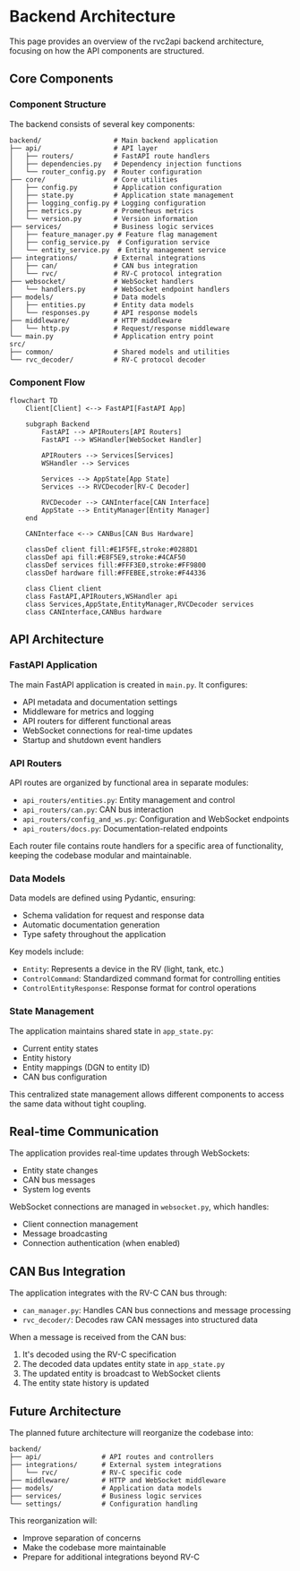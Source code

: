 # Backend Architecture

This page provides an overview of the rvc2api backend architecture, focusing on how the API components are structured.

## Core Components

### Component Structure

The backend consists of several key components:

```text
backend/                  # Main backend application
├── api/                  # API layer
│   ├── routers/          # FastAPI route handlers
│   ├── dependencies.py   # Dependency injection functions
│   └── router_config.py  # Router configuration
├── core/                 # Core utilities
│   ├── config.py         # Application configuration
│   ├── state.py          # Application state management
│   ├── logging_config.py # Logging configuration
│   ├── metrics.py        # Prometheus metrics
│   └── version.py        # Version information
├── services/             # Business logic services
│   ├── feature_manager.py # Feature flag management
│   ├── config_service.py  # Configuration service
│   └── entity_service.py  # Entity management service
├── integrations/         # External integrations
│   ├── can/              # CAN bus integration
│   └── rvc/              # RV-C protocol integration
├── websocket/            # WebSocket handlers
│   └── handlers.py       # WebSocket endpoint handlers
├── models/               # Data models
│   ├── entities.py       # Entity data models
│   └── responses.py      # API response models
├── middleware/           # HTTP middleware
│   └── http.py           # Request/response middleware
└── main.py               # Application entry point
src/
├── common/               # Shared models and utilities
└── rvc_decoder/          # RV-C protocol decoder
```

### Component Flow

```mermaid
flowchart TD
    Client[Client] <--> FastAPI[FastAPI App]

    subgraph Backend
        FastAPI --> APIRouters[API Routers]
        FastAPI --> WSHandler[WebSocket Handler]

        APIRouters --> Services[Services]
        WSHandler --> Services

        Services --> AppState[App State]
        Services --> RVCDecoder[RV-C Decoder]

        RVCDecoder --> CANInterface[CAN Interface]
        AppState --> EntityManager[Entity Manager]
    end

    CANInterface <--> CANBus[CAN Bus Hardware]

    classDef client fill:#E1F5FE,stroke:#0288D1
    classDef api fill:#E8F5E9,stroke:#4CAF50
    classDef services fill:#FFF3E0,stroke:#FF9800
    classDef hardware fill:#FFEBEE,stroke:#F44336

    class Client client
    class FastAPI,APIRouters,WSHandler api
    class Services,AppState,EntityManager,RVCDecoder services
    class CANInterface,CANBus hardware
```

## API Architecture

### FastAPI Application

The main FastAPI application is created in `main.py`. It configures:

- API metadata and documentation settings
- Middleware for metrics and logging
- API routers for different functional areas
- WebSocket connections for real-time updates
- Startup and shutdown event handlers

### API Routers

API routes are organized by functional area in separate modules:

- `api_routers/entities.py`: Entity management and control
- `api_routers/can.py`: CAN bus interaction
- `api_routers/config_and_ws.py`: Configuration and WebSocket endpoints
- `api_routers/docs.py`: Documentation-related endpoints

Each router file contains route handlers for a specific area of functionality, keeping the codebase modular and maintainable.

### Data Models

Data models are defined using Pydantic, ensuring:

- Schema validation for request and response data
- Automatic documentation generation
- Type safety throughout the application

Key models include:

- `Entity`: Represents a device in the RV (light, tank, etc.)
- `ControlCommand`: Standardized command format for controlling entities
- `ControlEntityResponse`: Response format for control operations

### State Management

The application maintains shared state in `app_state.py`:

- Current entity states
- Entity history
- Entity mappings (DGN to entity ID)
- CAN bus configuration

This centralized state management allows different components to access the same data without tight coupling.

## Real-time Communication

The application provides real-time updates through WebSockets:

- Entity state changes
- CAN bus messages
- System log events

WebSocket connections are managed in `websocket.py`, which handles:

- Client connection management
- Message broadcasting
- Connection authentication (when enabled)

## CAN Bus Integration

The application integrates with the RV-C CAN bus through:

- `can_manager.py`: Handles CAN bus connections and message processing
- `rvc_decoder/`: Decodes raw CAN messages into structured data

When a message is received from the CAN bus:

1. It's decoded using the RV-C specification
2. The decoded data updates entity state in `app_state.py`
3. The updated entity is broadcast to WebSocket clients
4. The entity state history is updated

## Future Architecture

The planned future architecture will reorganize the codebase into:

```
backend/
├── api/               # API routes and controllers
├── integrations/      # External system integrations
│   └── rvc/           # RV-C specific code
├── middleware/        # HTTP and WebSocket middleware
├── models/            # Application data models
├── services/          # Business logic services
└── settings/          # Configuration handling
```

This reorganization will:

- Improve separation of concerns
- Make the codebase more maintainable
- Prepare for additional integrations beyond RV-C
